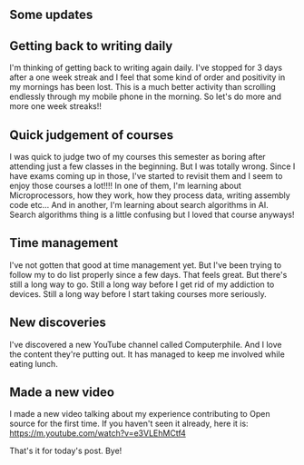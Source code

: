 ## Some updates

## Getting back to writing daily

I'm thinking of getting back to writing again daily. I've stopped for 3 days after a one week streak and I feel that some kind of order and positivity in my mornings has been lost. This is a much better activity than scrolling endlessly through my mobile phone in the morning. So let's do more and more one week streaks!! 

## Quick judgement of courses

I was quick to judge two of my courses this semester as boring after attending just a few classes in the beginning. But I was totally wrong. Since I have exams coming up in those, I've started to revisit them and I seem to enjoy those courses a lot!!!! In one of them, I'm learning about Microprocessors, how they work, how they process data, writing assembly code etc... And in another, I'm learning about search algorithms in AI. Search algorithms thing is a little confusing but I loved that course anyways! 

## Time management

I've not gotten that good at time management yet. But I've been trying to follow my to do list properly since a few days. That feels great. But there's still a long way to go. Still a long way before I get rid of my addiction to devices. Still a long way before I start taking courses more seriously. 

## New discoveries 

I've discovered a new YouTube channel called Computerphile. And I love the content they're putting out. It has managed to keep me involved while eating lunch. 

## Made a new video

I made a new video talking about my experience contributing to Open source for the first time. If you haven't seen it already, here it is:
https://m.youtube.com/watch?v=e3VLEhMCtf4

That's it for today's post. Bye! 